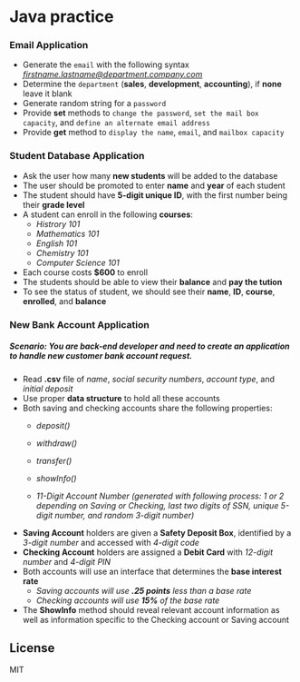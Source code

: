 # Java practice

### Email Application
- Generate the `email` with the following syntax *firstname.lastname@department.company.com*
- Determine the `department` (**sales**, **development**, **accounting**), if **none** leave it blank
- Generate random string for a `password`
- Provide **set** methods to `change the password`, `set the mail box capacity`, and `define an alternate email address`
- Provide **get** method to `display the name`, `email`, and `mailbox capacity`

### Student Database Application
- Ask the user how many **new students** will be added to the database
- The user should be promoted to enter **name** and **year** of each student
- The student should have **5-digit unique ID**, with the first number being their **grade level**
- A student can enroll in the following **courses**:
    - *Histrory 101*
    - *Mathematics 101*
    - *English 101*
    - *Chemistry 101*
    - *Computer Science 101*
- Each course costs **$600** to enroll
- The students should be able to view their **balance** and **pay the tution**
- To see the status of student, we should see their **name**, **ID**, **course**, **enrolled**, and **balance**

### New Bank Account Application

##### Scenario: You are back-end developer and need to create an application to handle new customer bank account request.

- Read **.csv** file of *name*, *social security numbers*, *account type*, and *initial deposit*
- Use proper **data structure** to hold all these accounts
- Both saving and checking accounts share the following properties:
    - *deposit()*
    - *withdraw()*
    - *transfer()*
    - *showInfo()*

    - *11-Digit Account Number (generated with following process: 1 or 2 depending on Saving or Checking, last two digits of SSN, unique 5-digit number, and random 3-digit number)*
- **Saving Account** holders are given a **Safety Deposit Box**, identified by a *3-digit number* and accessed with *4-digit code*
- **Checking Account** holders are assigned a **Debit Card** with *12-digit number* and *4-digit PIN*
- Both accounts will use an interface that determines the **base interest rate**
    - *Saving accounts will use **.25 points** less than a base rate*
    - *Checking accounts will use **15%** of the base rate*
- The **ShowInfo** method should reveal relevant account information as well as information specific to the Checking account or Saving account


License
----

MIT